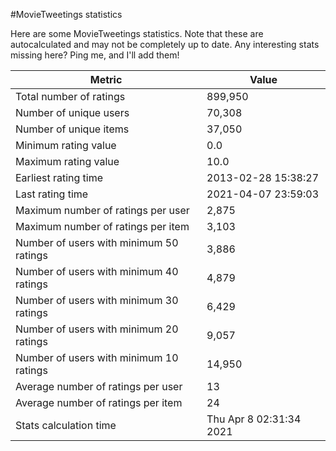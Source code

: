 #MovieTweetings statistics

Here are some MovieTweetings statistics. Note that these are autocalculated and may not be completely up to date. Any interesting stats missing here? Ping me, and I'll add them!

Metric | Value
--- | ---
Total number of ratings                 | 899,950
Number of unique users                  | 70,308
Number of unique items                  | 37,050
Minimum rating value                    | 0.0
Maximum rating value                    | 10.0
Earliest rating time                    | 2013-02-28 15:38:27
Last rating time                        | 2021-04-07 23:59:03
Maximum number of ratings per user      | 2,875
Maximum number of ratings per item      | 3,103
Number of users with minimum 50 ratings | 3,886
Number of users with minimum 40 ratings | 4,879
Number of users with minimum 30 ratings | 6,429
Number of users with minimum 20 ratings | 9,057
Number of users with minimum 10 ratings | 14,950
Average number of ratings per user      | 13
Average number of ratings per item      | 24
Stats calculation time                  | Thu Apr  8 02:31:34 2021

